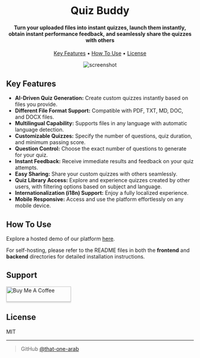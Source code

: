 <h1 align="center">
  <br
![quiz-buddy-demo](https://github.com/user-attachments/assets/050cf022-0d12-4bc5-83a9-193996a35e08)

  <img src="https://i.imgur.com/hsNjtLP.gif" alt="Quiz Buddy" width="200">
  <br>
  Quiz Buddy
  <br>
</h1>

<h4 align="center">Turn your uploaded files into instant quizzes, launch them instantly, obtain instant performance feedback, and seamlessly share the quizzes with others</h4>

<p align="center">
  <a href="#key-features">Key Features</a> •
  <a href="#how-to-use">How To Use</a> •
  <a href="#license">License</a>
</p>

<div align="center">

![screenshot](https://github-production-user-asset-6210df.s3.amazonaws.com/91668821/348595795-c1ce6652-b4a9-497f-8106-24557342b994.gif?X-Amz-Algorithm=AWS4-HMAC-SHA256&X-Amz-Credential=AKIAVCODYLSA53PQK4ZA%2F20240715%2Fus-east-1%2Fs3%2Faws4_request&X-Amz-Date=20240715T035622Z&X-Amz-Expires=300&X-Amz-Signature=ad90e075c14d635bdac6c1fa5d74dc42490d72eb53f5f9c6b139b8510ee102ba&X-Amz-SignedHeaders=host&actor_id=91668821&key_id=0&repo_id=827786838)

</div>

## Key Features

- **AI-Driven Quiz Generation:** Create custom quizzes instantly based on files you provide.
- **Different File Format Support:** Compatible with PDF, TXT, MD, DOC, and DOCX files.
- **Multilingual Capability:** Supports files in any language with automatic language detection.
- **Customizable Quizzes:** Specify the number of questions, quiz duration, and minimum passing score.
- **Question Control:** Choose the exact number of questions to generate for your quiz.
- **Instant Feedback:** Receive immediate results and feedback on your quiz attempts.
- **Easy Sharing:** Share your custom quizzes with others seamlessly.
- **Quiz Library Access:** Explore and experience quizzes created by other users, with filtering options based on subject and language.
- **Internationalization (i18n) Support:** Enjoy a fully localized experience.
- **Mobile Responsive:** Access and use the platform effortlessly on any mobile device.

## How To Use

Explore a hosted demo of our platform [here](https://code-buddy.xyz).

For self-hosting, please refer to the README files in both the **frontend** and **backend** directories for detailed installation instructions.

## Support

<a href="https://www.buymeacoffee.com/thatonearab" target="_blank"><img src="https://www.buymeacoffee.com/assets/img/custom_images/purple_img.png" alt="Buy Me A Coffee" style="height: 41px !important;width: 174px !important;box-shadow: 0px 3px 2px 0px rgba(190, 190, 190, 0.5) !important;-webkit-box-shadow: 0px 3px 2px 0px rgba(190, 190, 190, 0.5) !important;" ></a>

## License

MIT

---

> GitHub [@that-one-arab](https://github.com/that-one-arab)
